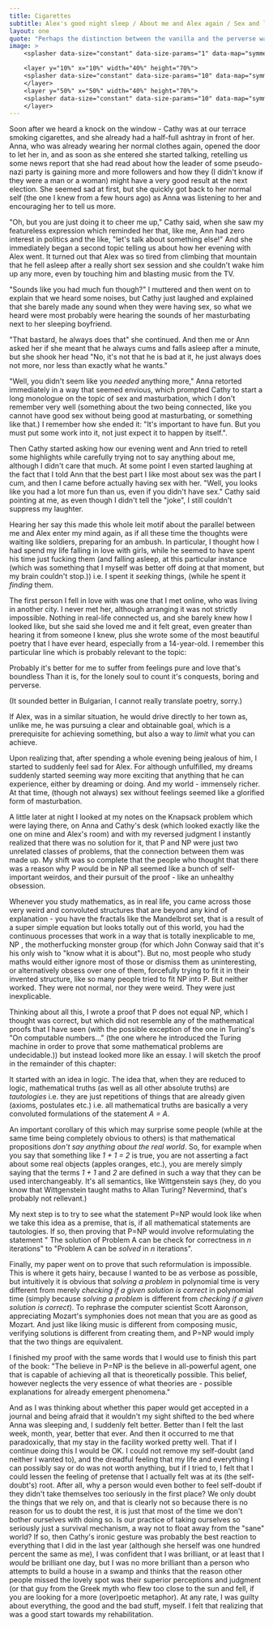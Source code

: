 ```yaml
---
title: Cigarettes
subtitle: Alex's good night sleep / About me and Alex again / Sex and love / The proof that P does not equal NP
layout: one
quote: "Perhaps the distinction between the vanilla and the perverse was just an invention of the established. Perhaps it was there just to enable some people to obscure the choices that they are making and to make it seem like they are making no choice at all, that they did what they did just because that's the way it is done in principle."
image: >
    <splasher data-size="constant" data-size-params="1" data-map="symmetry" data-params="5000"></splasher>

    <layer y="10%" x="10%" width="40%" height="70%">
    <splasher data-size="constant" data-size-params="10" data-map="symmetry" data-params="700"></splasher>
    </layer>
    <layer y="50%" x="50%" width="40%" height="70%">
    <splasher data-size="constant" data-size-params="10" data-map="symmetry" data-params="700"></splasher>
    </layer>
---
```


Soon after we heard a knock on the window - Cathy was at our terrace smoking cigarettes, and she already had a half-full ashtray in front of her. Anna, who was already wearing her normal clothes again, opened the door to let her in, and as soon as she entered she started talking, retelling us some news report that she had read about how the leader of some pseudo-nazi party is gaining more and more followers and how they (I didn't know if they were a man or a woman) might have a very good result at the next election. She seemed sad at first, but she quickly got back to her normal self (the one I knew from a few hours ago) as Anna was listening to her and encouraging her to tell us more.

 <span class="voice-cathy">"Oh, but you are just doing it to cheer me up,"</span> Cathy said, when she saw my featureless expression which reminded her that, like me, Ann had zero interest in politics and the like,  <span class="voice-cathy">"let's talk about something else!"</span> And she immediately began a second topic telling us about how her evening with Alex went. It turned out that Alex was so tired from climbing that mountain that he fell asleep after a really short sex session and she couldn't wake him up any more, even by touching him and blasting music from the TV. 

 <span class="voice-maxim">"Sounds like you had much fun though?"</span> I muttered and then went on to explain that we heard some noises, but Cathy just laughed and explained that she barely made any sound when they were having sex, so what we heard were most probably were hearing the sounds of her masturbating next to her sleeping boyfriend.

 <span class="voice-cathy">"That bastard, he always does that"</span> she continued. And then me or Ann asked her if she meant that he always cums and falls asleep after a minute, but she shook her head <span class="voice-cathy"> "No, it's not that he is bad at it, he just always does not more, nor less than exactly what he wants."</span>

 <span class="voice-anna"> "Well, you didn't seem like you *needed* anything more,"</span> Anna retorted immediately in a way that seemed envious, which prompted Cathy to start a long monologue on the topic of sex and masturbation, which I don't remember very well (something about the two being connected, like you cannot have good sex without being good at masturbating, or something like that.) I remember how she ended it: <span class="voice-cathy">"It's important to have fun. But you must put some work into it, not just expect it to happen by itself."</span>.

Then Cathy started asking how our evening went and Ann tried to retell some highlights while carefully trying not to say anything about me, although I didn't care that much. At some point I even started laughing at the fact that I told Ann that the best part I like most about sex was the part I cum, and then I came before actually having sex with her. <span class="voice-cathy">"Well, you looks like you had a lot more fun than us, even if you didn't have sex." </span> Cathy said pointing at me, as even though I didn't tell the "joke", I still couldn't suppress my laughter. 

Hearing her say this made this whole leit motif about the parallel between me and Alex enter my mind again, as if all these time the thoughts were waiting like soldiers, preparing for an ambush. In particular, I thought how I had spend my life falling in love with girls, while he seemed to have spent his time just fucking them (and falling asleep, at this particular instance (which was something that I myself was better off doing at that moment, but my brain couldn't stop.)) i.e. I spent it *seeking* things, (while he spent it *finding* them. 

The first person I fell in love with was one that I met online, who was living in another city. I never met her, although arranging it was not strictly impossible. Nothing in real-life connected us, and she barely knew how I looked like, but she said she loved me and it felt great, even greater than hearing it from someone I knew, plus she wrote some of the most beautiful poetry that I have ever heard, especially from a 14-year-old. I remember this particular line which is probably relevant to the topic:

Probably it's better for me to suffer
from feelings pure and love that's boundless
Than it is, for the lonely soul to count
it's conquests, boring and perverse.

(It sounded better in Bulgarian, I cannot really translate poetry, sorry.)

If Alex, was in a similar situation, he would drive directly to her town as, unlike me, he was pursuing a clear and obtainable goal, which is a prerequisite for achieving something, but also a way to *limit* what you can achieve.

Upon realizing that, after spending a whole evening being jealous of him, I started to suddenly feel sad for Alex. For although unfulfilled, my dreams suddenly started seeming way more exciting that anything that he can experience, either by dreaming or doing. And my world - immensely richer. At that time, (though not always) sex without feelings seemed like a glorified form of masturbation.

A little later at night I looked at my notes on the Knapsack problem which were laying there, on Anna and Cathy's desk (which looked exactly like the one on mine and Alex's room) and with my reversed judgment I instantly realized that there was no solution for it, that P and NP were just two unrelated classes of problems, that the connection between them was made up. My shift was so complete that the people who thought that there was a reason why P would be in NP all seemed like a bunch of self-important weirdos, and their pursuit of the proof - like an unhealthy obsession.

Whenever you study mathematics, as in real life, you came across those very weird and convoluted structures that are beyond any kind of explanation - you have the fractals like the Mandelbrot set, that is a result of a super simple equation but looks totally out of this world, you had the continuous processes that work in a way that is totally inexplicable to me, NP , the motherfucking monster group (for which John Conway said that it's his only wish to "know what it is about"). But no, most people who study maths would either ignore most of those or dismiss them as uninteresting, or alternatively obsess over one of them, forcefully trying to fit it in their invented structure, like so many people tried to fit NP into P. But neither worked. They were not normal, nor they were weird. They were just inexplicable.

Thinking about all this, I wrote a proof that P does not equal NP, which I thought was correct, but which did not resemble any of the mathematical proofs that I have seen (with the possible exception of the one in Turing's "On computable numbers..." (the one where he introduced the Turing machine in order to prove that some mathematical problems are undecidable.)) but instead looked more like an essay. I will sketch the proof in the remainder of this chapter:

It started with an idea in logic. The idea that, when they are reduced to logic, mathematical truths (as well as all other absolute truths) are *tautologies* i.e. they are just repetitions of things that are already given (axioms, postulates etc.) i.e. all mathematical truths are basically a very convoluted formulations of the statement *A = A*. 

An important corollary of this which may surprise some people (while at the same time being completely obvious to others) is that mathematical propositions *don't say anything about the real world*. So, for example when you say that something like *1 + 1 = 2* is true, you are not asserting a fact about some real objects (apples oranges, etc.), you are merely simply saying that the terms *1 + 1* and *2* are defined in such a way that they can be used interchangeably. It's all semantics, like Wittgenstein says (hey, do you know that Wittgenstein taught maths to Allan Turing? Nevermind, that's probably not rellevant.)

My next step is to try to see what the statement P=NP would look like when we take this idea as a premise, that is, if all mathematical statements are tautologies. If so, then proving that P=NP would involve reformulating the statement " The solution of Problem A can be check for correctness in *n* iterations" to "Problem A can be *solved* in *n* iterations". 

Finally, my paper went on to prove that such reformulation is impossible. This is where it gets hairy, because I wanted to be as verbose as possible, but intuitively it is obvious that *solving a problem* in polynomial time is very different from merely *checking if a given solution is correct* in polynomial time (simply because *solving a problem* is different from *checking if a given solution is correct*). To rephrase the computer scientist Scott Aaronson, appreciating Mozart's symphonies does not mean that you are as good as Mozart. And just like liking music is different from composing music, verifying solutions is different from creating them, and P=NP would imply that the two things are equivalent.

I finished my proof with the same words that I would use to finish this part of the book: "The believe in P=NP is the believe in all-powerful agent, one that is capable of achieving all that is theoretically possible. This belief, however neglects the very essence of what theories are - possible explanations for already emergent phenomena."

And as I was thinking about whether this paper would get accepted in a journal and being afraid that it wouldn't my sight shifted to the bed where Anna was sleeping and, I suddenly felt better. Better than I felt the last week, month, year, better that ever. And then it occurred to me that paradoxically, that my stay in the facility worked pretty well. That if I continue doing this I would be OK. I could not remove my self-doubt (and neither I wanted to), and the dreadful feeling that my life and everything I can possibly say or do was not worth anything, but if I tried to, I felt that I could lessen the feeling of pretense that I actually felt was at its (the self-doubt's) root. After all, why a person would even bother to feel self-doubt if they didn't take themselves too seriously in the first place? We only doubt the things that we rely on, and that is clearly not so because there is no reason for us to doubt the rest, it is just that most of the time we don't bother ourselves with doing so. Is our practice of taking ourselves so seriously just a survival mechanism, a way not to float away from the "sane" world? If so, then Cathy's ironic gesture was probably the best reaction to everything that I did in the last year (although she herself was one hundred percent the same as me), I was confident that I was brilliant, or at least that I *would* be brilliant one day, but I was no more brilliant than a person who attempts to build a house in a swamp and thinks that the reason other people missed the lovely spot was their superior perceptions and judgment (or that guy from the Greek myth who flew too close to the sun and fell, if you are looking for a more (over)poetic metaphor). At any rate, I was guilty about everything, the good and the bad stuff, myself. I felt that realizing that was a good start towards my rehabilitation.
